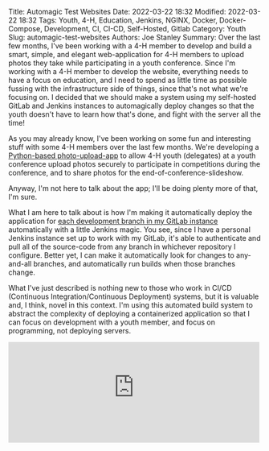 Title: Automagic Test Websites
Date: 2022-03-22 18:32
Modified: 2022-03-22 18:32
Tags: Youth, 4-H, Education, Jenkins, NGINX, Docker, Docker-Compose, Development, CI, CI-CD, Self-Hosted, Gitlab
Category: Youth
Slug: automagic-test-websites
Authors: Joe Stanley
Summary: Over the last few months, I've been working with a 4-H member to develop and build a smart, simple, and elegant web-application for 4-H members to upload photos they take while participating in a youth conference. Since I'm working with a 4-H member to develop the website, everything needs to have a focus on education, and I need to spend as little time as possible fussing with the infrastructure side of things, since that's not what we're focusing on. I decided that we should make a system using my self-hosted GitLab and Jenkins instances to automagically deploy changes so that the youth doesn't have to learn how that's done, and fight with the server all the time!



As you may already know, I've been working on some fun and interesting stuff with some 4-H members over the last few months. We're developing a
[Python-based photo-upload-app](/reactjs-python-pictures-and-4h.html) to allow 4-H youth (delegates) at a youth conference upload photos securely
to participate in competitions during the conference, and to share photos for the end-of-conference-slideshow.

Anyway, I'm not here to talk about the app; I'll be doing plenty more of that, I'm sure.

What I am here to talk about is how I'm making it automatically deploy the application for
[each development branch in my GitLab instance](https://gitlab.stanleysolutionsnw.com/idaho4h/4HPhotoUploader) automatically with a little Jenkins magic.
You see, since I have a personal Jenkins instance set up to work with my GitLab, it's able to authenticate and pull all of the source-code from any branch
in whichever repository I configure. Better yet, I can make it automatically look for changes to any-and-all branches, and automatically run builds when
those branches change.

What I've just described is nothing new to those who work in CI/CD (Continuous Integration/Continuous Deployment) systems, but it is valuable and, I think,
novel in this context. I'm using this automated build system to abstract the complexity of deploying a containerized application so that I can focus on
development with a youth member, and focus on programming, not deploying servers.

<embed type="text/plain" src="https://gitlab.stanleysolutionsnw.com/idaho4h/4HPhotoUploader/-/raw/develop/Jenkinsfile" width="500" height="200">